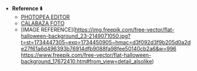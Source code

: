 - **Reference ⬇️**
  - [PHOTOPEA EDITOR](https://www.photopea.com/)
  - [CALABAZA FOTO](https://static.vecteezy.com/system/resources/previews/008/135/575/large_2x/seamless-pattern-background-of-pumpkin-devil-face-on-halloween-night-halloween-festival-ideas-vector.jpg)
  - [IMAGE REFERENCE](https://img.freepik.com/free-vector/flat-halloween-background_23-2149071050.jpg?t=st=1734447305~exp=1734450905~hmac=d3f092d3f9b205d0a2de27f61a6d496393b76914dfb9088fa98fee50140cb2a6&w=996
https://www.freepik.com/free-vector/flat-halloween-background_17672410.htm#from_view=detail_alsolike)
